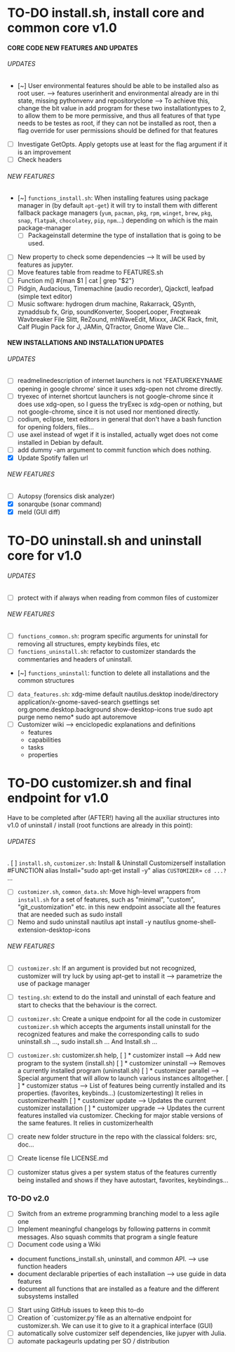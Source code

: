 # TO-DO install.sh, install core and common core v1.0


#### CORE CODE NEW FEATURES AND UPDATES
###### UPDATES

- [~] User environmental features should be able to be installed also as root user. 
--> features userinherit and environmental already are in thi state, missing pythonvenv and repositoryclone
--> To achieve this, change the bit value in add program for these two installationtypes to 2, to allow them to be more
permissive, and thus all features of that type needs to be testes as root, if they can not be installed as root, then 
a flag override for user permissions should be defined for that features

- [ ] Investigate GetOpts. Apply getopts use at least for the flag argument if it is an improvement
- [ ] Check headers

###### NEW FEATURES
- [~] `functions_install.sh`: When installing features using package manager in  (by default `apt-get`) it will try to install them with different fallback package managers (`yum`, `pacman`, `pkg`, `rpm`, `winget`, `brew`, `pkg`, `snap`, `flatpak`, `chocolatey`, `pip`, `npm`...) depending on which is the main package-manager
  * [ ] Packageinstall determine the type of installation that is going to be used. 
- [ ] New property to check some dependencies --> It will be used by features as jupyter. 
- [ ] Move features table from readme to FEATURES.sh
- [ ] Function m() #{man $1 | cat | grep "$2"}
- [ ] Pidgin, Audacious, Timemachine (audio recorder), Qjackctl, leafpad (simple text editor)
- [ ] Music software: hydrogen drum machine, Rakarrack, QSynth, zynaddsub fx, Grip, soundKonverter, SooperLooper, Freqtweak Wavbreaker File Slitt, ReZound, mhWaveEdit, Mixxx, JACK Rack, fmit, Calf Plugin Pack for J, JAMin, QTractor, Gnome Wave Cle...

#### NEW INSTALLATIONS AND INSTALLATION UPDATES
###### UPDATES
- [ ] readmelinedescription of internet launchers is not 'FEATUREKEYNAME opening in google chrome' since it uses xdg-open not chrome directly.
- [ ] tryexec of internet shortcut launchers is not google-chrome since it does use xdg-open, so I guess the tryExec is xdg-open or nothing, but not google-chrome, since it is not used nor mentioned directly.
- [ ] codium, eclipse, text editors in general that don't have a bash function for opening folders, files...
- [ ] use axel instead of wget if it is installed, actually wget does not come installed in Debian by default.
- [ ] add dummy -am argument to commit function which does nothing.
- [x] Update Spotify fallen url

###### NEW FEATURES
- [ ] Autopsy (forensics disk analyzer)
- [x] sonarqube (sonar command)
- [x] meld (GUI diff)

# TO-DO uninstall.sh and uninstall core for v1.0
###### UPDATES
- [ ] protect with if always when reading from common files of customizer

###### NEW FEATURES
- [ ] `functions_common.sh`: program specific arguments for uninstall for removing all structures, empty keybinds files, etc
- [ ] `functions_uninstall.sh`: refactor to customizer standards the commentaries and headers of uninstall.
- [~] `functions_uninstall`: function to delete all installations and the common structures
- [ ] `data_features.sh`: xdg-mime default nautilus.desktop inode/directory application/x-gnome-saved-search
gsettings set org.gnome.desktop.background show-desktop-icons true
sudo apt purge nemo nemo*
sudo apt autoremove  
- [ ] Customizer wiki --> enciclopedic explanations and definitions
  * features 
  * capabilities
  * tasks
  * properties

# TO-DO customizer.sh and final endpoint for v1.0
Have to be completed after (AFTER!) having all the auxiliar structures into v1.0 of uninstall / install (root functions are already in this point):
###### UPDATES
. [ ] `install.sh`, `customizer.sh`: Install & Uninstall Customizerself installation #FUNCTION alias Install="sudo apt-get install -y" alias `CUSTOMIZER`= `cd ...?` ...
- [ ] `customizer.sh`, `common_data.sh`: Move high-level wrappers from `install.sh` for a set of features, such as "minimal", "custom", "git_customization" etc. in this new endpoint associate all the features that are needed such as sudo install 
- [ ]  Nemo and sudo uninstall nautilus   apt install -y nautilus gnome-shell-extension-desktop-icons

###### NEW FEATURES
- [ ] `customizer.sh`: If an argument is provided but not recognized, customizer will try luck by using apt-get to install it --> parametrize the use of package manager
- [ ] `testing.sh`: extend to do the install and uninstall of each feature and start to checks that the behaviour is the correct.
- [ ] `customizer.sh`: Create a unique endpoint for all the code in customizer `customizer.sh` which accepts the arguments install uninstall for the recognized features and make the corresponding calls to sudo uninstall.sh ..., sudo install.sh ... And Install.sh ...
- [ ] `customizer.sh`: customizer.sh help, 
  [ ] * customizer install --> Add new program to the system (install.sh)
  [ ] * customizer uninstall --> Removes a currently installed program (uninstall.sh)
  [ ] * customizer parallel --> Special argument that will allow to launch various instances alltogether.
  [ ] * customizer status --> List of features being currently installed and its properties. (favorites, keybinds...) (customizertesting) It relies in customizerhealth
  [ ] * customizer update --> Updates the current customizer installation
  [ ] * customizer upgrade --> Updates the current features installed via customizer. Checking for major stable versions of the same features. It relies in customizerhealth
- [ ] create new folder structure in the repo with the classical folders: src, doc...
- [ ] Create license file LICENSE.md 
- [ ] customizer status gives a per system status of the features currently being installed and shows if they have autostart, favorites, keybindings...


### TO-DO v2.0
- [ ] Switch from an extreme programming branching model to a less agile one
- [ ] Implement meaningful changelogs by following patterns in commit messages. Also squash commits that program a single feature
- [ ] Document code using a Wiki
- document functions_install.sh, uninstall, and common API. --> use function headers
- document declarable priperties of each installation --> use guide in data features
- document all functions that are installed as a feature and the different subsystems installed

- [ ] Start using GitHub issues to keep this to-do
- [ ] Creation of \`customizer.py\`file as an alternative endpoint for customizer.sh. We can use it to give to it a graphical interface (GUI)
- [ ] automatically solve customizer self dependencies, like jupyer with Julia.
- [ ] automate packageurls updating per SO / distribution
